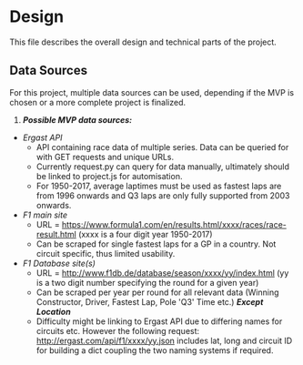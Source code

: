 # Design

This file describes the overall design and technical parts of the project.

## Data Sources

For this project, multiple data sources can be used, depending if the MVP is chosen or a more complete project is finalized.

1. ***Possible MVP data sources:***
* *Ergast API*
  * API containing race data of multiple series. Data can be queried for with GET requests and unique URLs.
  * Currently request.py can query for data manually, ultimately should be linked to project.js for automisation.
  * For 1950-2017, average laptimes must be used as fastest laps are from 1996 onwards and Q3 laps are only fully supported from 2003 onwards.
* *F1 main site*
  * URL = https://www.formula1.com/en/results.html/xxxx/races/race-result.html (xxxx is a four digit year 1950-2017)
  * Can be scraped for single fastest laps for a GP in a country. Not circuit specific, thus limited usability.
* *F1 Database site(s)*
  * URL = http://www.f1db.de/database/season/xxxx/yy/index.html (yy is a two digit number specifying the round for a given year)
  * Can be scraped per year per round for all relevant data (Winning Constructor, Driver, Fastest Lap, Pole 'Q3' Time etc.) ***Except Location***
  * Difficulty might be linking to Ergast API due to differing names for circuits etc. However the following request: http://ergast.com/api/f1/xxxx/yy.json includes lat, long and circuit ID for building a dict coupling the two naming systems if required.
